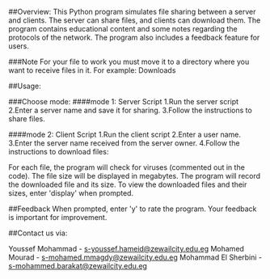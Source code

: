 ##Overview:
This Python program simulates file sharing between a server and clients.
The server can share files, and clients can download them.
The program contains educational content and some notes regarding the protocols of the network.
The program also includes a feedback feature for users.

###Note
For your file to work you must move it to a directory where you want to
receive files in it. For example: Downloads

##Usage:

###Choose mode:
####mode 1: Server Script
1.Run the server script
2.Enter a server name and save it for sharing.
3.Follow the instructions to share files.

####mode 2: Client Script
1.Run the client script
2.Enter a user name.
3.Enter the server name received from the server owner.
4.Follow the instructions to download files:

For each file, the program will check for viruses (commented out in the code).
The file size will be displayed in megabytes.
The program will record the downloaded file and its size.
To view the downloaded files and their sizes, enter 'display' when prompted.

##Feedback
When prompted, enter 'y' to rate the program.
Your feedback is important for improvement.

##Contact us via:

Youssef  Mohammad  -  s-youssef.hameid@zewailcity.edu.eg
Mohamed  Mourad  -  s-mohamed.mmagdy@zewailcity.edu.eg
Mohammad El Sherbini  -  s-mohammed.barakat@zewailcity.edu.eg
